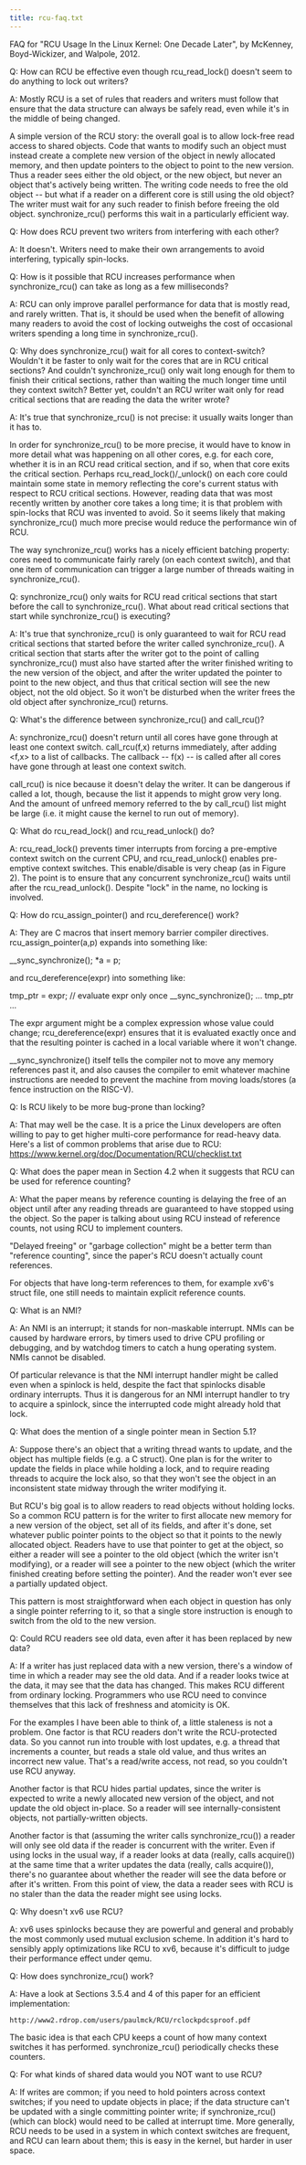 ```yaml
---
title: rcu-faq.txt
---
```

 
FAQ for "RCU Usage In the Linux Kernel: One Decade Later", by
McKenney, Boyd-Wickizer, and Walpole, 2012.

Q: How can RCU be effective even though rcu_read_lock() doesn't seem
to do anything to lock out writers?

A: Mostly RCU is a set of rules that readers and writers must follow
that ensure that the data structure can always be safely read, even
while it's in the middle of being changed.

A simple version of the RCU story: the overall goal is to allow
lock-free read access to shared objects. Code that wants to modify
such an object must instead create a complete new version of the
object in newly allocated memory, and then update pointers to the
object to point to the new version. Thus a reader sees either the old
object, or the new object, but never an object that's actively being
written. The writing code needs to free the old object -- but what if
a reader on a different core is still using the old object? The writer
must wait for any such reader to finish before freeing the old object.
synchronize_rcu() performs this wait in a particularly efficient way.

Q: How does RCU prevent two writers from interfering with each other?

A: It doesn't. Writers need to make their own arrangements to avoid
interfering, typically spin-locks.

Q: How is it possible that RCU increases performance when
synchronize_rcu() can take as long as a few milliseconds?

A: RCU can only improve parallel performance for data that is mostly
read, and rarely written. That is, it should be used when the benefit
of allowing many readers to avoid the cost of locking outweighs the
cost of occasional writers spending a long time in synchronize_rcu().

Q: Why does synchronize_rcu() wait for all cores to context-switch?
Wouldn't it be faster to only wait for the cores that are in RCU
critical sections? And couldn't synchronize_rcu() only wait long
enough for them to finish their critical sections, rather than waiting
the much longer time until they context switch? Better yet, couldn't
an RCU writer wait only for read critical sections that are reading
the data the writer wrote?

A: It's true that synchronize_rcu() is not precise: it usually waits
longer than it has to.

In order for synchronize_rcu() to be more precise, it would have to
know in more detail what was happening on all other cores, e.g. for
each core, whether it is in an RCU read critical section, and if so,
when that core exits the critical section. Perhaps
rcu_read_lock()/_unlock() on each core could maintain some state in
memory reflecting the core's current status with respect to RCU
critical sections. However, reading data that was most recently
written by another core takes a long time; it is that problem with
spin-locks that RCU was invented to avoid. So it seems likely that
making synchronize_rcu() much more precise would reduce the
performance win of RCU.

The way synchronize_rcu() works has a nicely efficient batching
property: cores need to communicate fairly rarely (on each context
switch), and that one item of communication can trigger a large number
of threads waiting in synchronize_rcu().

Q: synchronize_rcu() only waits for RCU read critical sections that
start before the call to synchronize_rcu(). What about read critical
sections that start while synchronize_rcu() is executing?

A: It's true that synchronize_rcu() is only guaranteed to wait for RCU
read critical sections that started before the writer called
synchronize_rcu(). A critical section that starts after the writer got
to the point of calling synchronize_rcu() must also have started after
the writer finished writing to the new version of the object, and
after the writer updated the pointer to point to the new object, and
thus that critical section will see the new object, not the old
object. So it won't be disturbed when the writer frees the old object
after synchronize_rcu() returns.

Q: What's the difference between synchronize_rcu() and call_rcu()?

A: synchronize_rcu() doesn't return until all cores have gone through
at least one context switch. call_rcu(f,x) returns immediately, after
adding <f,x> to a list of callbacks. The callback -- f(x) -- is called
after all cores have gone through at least one context switch.

call_rcu() is nice because it doesn't delay the writer. It can be
dangerous if called a lot, though, because the list it appends to
might grow very long. And the amount of unfreed memory referred to the
by call_rcu() list might be large (i.e. it might cause the kernel to
run out of memory).

Q: What do rcu_read_lock() and rcu_read_unlock() do?

A: rcu_read_lock() prevents timer interrupts from forcing a
pre-emptive context switch on the current CPU, and rcu_read_unlock()
enables pre-emptive context switches. This enable/disable is very
cheap (as in Figure 2). The point is to ensure that any concurrent
synchronize_rcu() waits until after the rcu_read_unlock(). Despite
"lock" in the name, no locking is involved.

Q: How do rcu_assign_pointer() and rcu_dereference() work?

A: They are C macros that insert memory barrier compiler directives.
rcu_assign_pointer(a,p) expands into something like:

  __sync_synchronize();
  *a = p;

and rcu_dereference(expr) into something like:

  tmp_ptr = expr; // evaluate expr only once
  __sync_synchronize();
  ... tmp_ptr ...

The expr argument might be a complex expression whose value could
change; rcu_dereference(expr) ensures that it is evaluated exactly
once and that the resulting pointer is cached in a local variable
where it won't change.

__sync_synchronize() itself tells the compiler not to move any memory
references past it, and also causes the compiler to emit whatever
machine instructions are needed to prevent the machine from moving
loads/stores (a fence instruction on the RISC-V).

Q: Is RCU likely to be more bug-prone than locking?

A: That may well be the case. It is a price the Linux developers are
often willing to pay to get higher multi-core performance for
read-heavy data. Here's a list of common problems that arise due to
RCU: https://www.kernel.org/doc/Documentation/RCU/checklist.txt

Q: What does the paper mean in Section 4.2 when it suggests that RCU
can be used for reference counting?

A: What the paper means by reference counting is delaying the free of
an object until after any reading threads are guaranteed to have
stopped using the object. So the paper is talking about using RCU
instead of reference counts, not using RCU to implement counters.

"Delayed freeing" or "garbage collection" might be a better term than
"reference counting", since the paper's RCU doesn't actually count
references.

For objects that have long-term references to them, for example xv6's
struct file, one still needs to maintain explicit reference counts.

Q: What is an NMI?

A: An NMI is an interrupt; it stands for non-maskable interrupt. NMIs
can be caused by hardware errors, by timers used to drive CPU
profiling or debugging, and by watchdog timers to catch a hung
operating system. NMIs cannot be disabled.

Of particular relevance is that the NMI interrupt handler might be
called even when a spinlock is held, despite the fact that spinlocks
disable ordinary interrupts. Thus it is dangerous for an NMI interrupt
handler to try to acquire a spinlock, since the interrupted code might
already hold that lock.

Q: What does the mention of a single pointer mean in Section 5.1?

A: Suppose there's an object that a writing thread wants to update,
and the object has multiple fields (e.g. a C struct). One plan is for
the writer to update the fields in place while holding a lock, and to
require reading threads to acquire the lock also, so that they won't see
the object in an inconsistent state midway through the writer
modifying it.

But RCU's big goal is to allow readers to read objects without holding
locks. So a common RCU pattern is for the writer to first allocate new
memory for a new version of the object, set all of its fields, and
after it's done, set whatever public pointer points to the object so
that it points to the newly allocated object. Readers have to use that
pointer to get at the object, so either a reader will see a pointer to
the old object (which the writer isn't modifying), or a reader will
see a pointer to the new object (which the writer finished creating
before setting the pointer). And the reader won't ever see a partially
updated object.

This pattern is most straightforward when each object in question has
only a single pointer referring to it, so that a single store
instruction is enough to switch from the old to the new version.

Q: Could RCU readers see old data, even after it has been replaced by
new data?

A: If a writer has just replaced data with a new version, there's a
window of time in which a reader may see the old data. And if a reader
looks twice at the data, it may see that the data has changed. This
makes RCU different from ordinary locking. Programmers who use RCU
need to convince themselves that this lack of freshness and atomicity
is OK.

For the examples I have been able to think of, a little staleness is
not a problem. One factor is that RCU readers don't write the
RCU-protected data. So you cannot run into trouble with lost updates,
e.g. a thread that increments a counter, but reads a stale old value,
and thus writes an incorrect new value. That's a read/write access,
not read, so you couldn't use RCU anyway.

Another factor is that RCU hides partial updates, since the writer is
expected to write a newly allocated new version of the object, and not
update the old object in-place. So a reader will see
internally-consistent objects, not partially-written objects.

Another factor is that (assuming the writer calls synchronize_rcu()) a
reader will only see old data if the reader is concurrent with the
writer. Even if using locks in the usual way, if a reader looks at
data (really, calls acquire()) at the same time that a writer updates
the data (really, calls acquire()), there's no guarantee about whether
the reader will see the data before or after it's written. From this
point of view, the data a reader sees with RCU is no staler than the
data the reader might see using locks.

Q: Why doesn't xv6 use RCU?

A: xv6 uses spinlocks because they are powerful and general and
probably the most commonly used mutual exclusion scheme. In addition
it's hard to sensibly apply optimizations like RCU to xv6, because
it's difficult to judge their performance effect under qemu.

Q: How does synchronize_rcu() work?

A: Have a look at Sections 3.5.4 and 4 of this paper for an efficient
implementation:

    http://www2.rdrop.com/users/paulmck/RCU/rclockpdcsproof.pdf

The basic idea is that each CPU keeps a count of how many context
switches it has performed. synchronize_rcu() periodically checks these
counters.

Q: For what kinds of shared data would you NOT want to use RCU?

A: If writes are common; if you need to hold pointers across context
switches; if you need to update objects in place; if the data
structure can't be updated with a single committing pointer write; if
synchronize_rcu() (which can block) would need to be called at
interrupt time. More generally, RCU needs to be used in a system in
which context switches are frequent, and RCU can learn about them;
this is easy in the kernel, but harder in user space.

